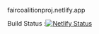 faircoalitionproj.netlify.app

Build Status :[![Netlify Status](https://api.netlify.com/api/v1/badges/cf54cefd-52b3-42de-9a28-65207205a954/deploy-status)](https://app.netlify.com/sites/faircoalitionproj/deploys)